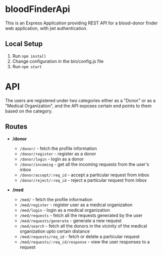 # bloodFinderApi
This is an Express Application providing REST API for a blood-donor finder web application, with jwt authentication.

## Local Setup

1. Run `npm install`
2. Change configuration in the bin/config.js file
3. Run `npm start`

# API

The users are registered under two categories either as a "Donor" or as a "Medical Organization", and the API exposes certain end points to them based on the category.

## Routes

* **/donor**
  * `/donor/` - fetch the profile information
  * `/donor/register` - register as a donor
  * `/donor/login` - login as a donor
  * `/donor/incoming` - get all the incoming requests from the user's inbox
  * `/donor/accept/:req_id` - accept a particular request from inbox
  * `/donor/reject/:req_id` - reject a particular request from inbox
  
* **/med**
  * `/med/` - fetch the profile information
  * `/med/register` - register user as a medical organization
  * `/med/login` - login as a medical organization
  * `/med/requests` - fetch all the requests generated by the user
  * `/med/requests/generate` - generate a new request
  * `/med/search` - fetch all the donors in the vicinity of the medical organization upto certain distance
  * `/med/requests/req_id` - fetch or delete a particular request
  * `/med/requests/:req_id/response` - view the user responses to a request
